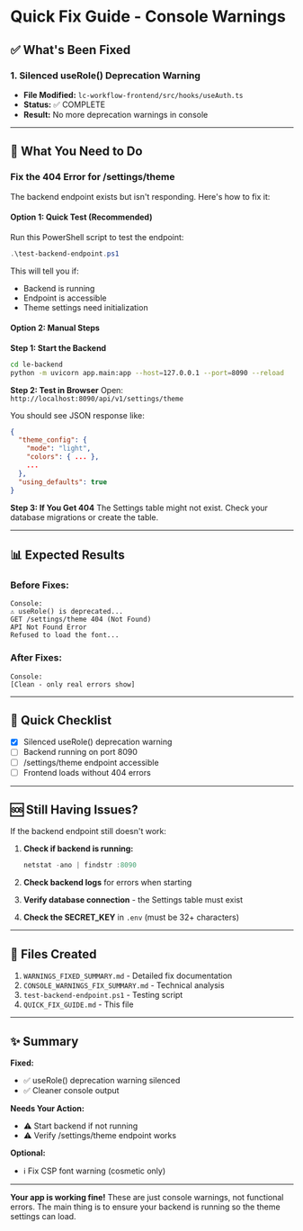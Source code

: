 # Quick Fix Guide - Console Warnings

## ✅ What's Been Fixed

### 1. Silenced useRole() Deprecation Warning
- **File Modified:** `lc-workflow-frontend/src/hooks/useAuth.ts`
- **Status:** ✅ COMPLETE
- **Result:** No more deprecation warnings in console

---

## 🔧 What You Need to Do

### Fix the 404 Error for /settings/theme

The backend endpoint exists but isn't responding. Here's how to fix it:

#### Option 1: Quick Test (Recommended)

Run this PowerShell script to test the endpoint:

```powershell
.\test-backend-endpoint.ps1
```

This will tell you if:
- Backend is running
- Endpoint is accessible
- Theme settings need initialization

#### Option 2: Manual Steps

**Step 1: Start the Backend**
```bash
cd le-backend
python -m uvicorn app.main:app --host=127.0.0.1 --port=8090 --reload
```

**Step 2: Test in Browser**
Open: `http://localhost:8090/api/v1/settings/theme`

You should see JSON response like:
```json
{
  "theme_config": {
    "mode": "light",
    "colors": { ... },
    ...
  },
  "using_defaults": true
}
```

**Step 3: If You Get 404**
The Settings table might not exist. Check your database migrations or create the table.

---

## 📊 Expected Results

### Before Fixes:
```
Console:
⚠️ useRole() is deprecated...
GET /settings/theme 404 (Not Found)
API Not Found Error
Refused to load the font...
```

### After Fixes:
```
Console:
[Clean - only real errors show]
```

---

## 🎯 Quick Checklist

- [x] Silenced useRole() deprecation warning
- [ ] Backend running on port 8090
- [ ] /settings/theme endpoint accessible
- [ ] Frontend loads without 404 errors

---

## 🆘 Still Having Issues?

If the backend endpoint still doesn't work:

1. **Check if backend is running:**
   ```powershell
   netstat -ano | findstr :8090
   ```

2. **Check backend logs** for errors when starting

3. **Verify database connection** - the Settings table must exist

4. **Check the SECRET_KEY** in `.env` (must be 32+ characters)

---

## 📝 Files Created

1. `WARNINGS_FIXED_SUMMARY.md` - Detailed fix documentation
2. `CONSOLE_WARNINGS_FIX_SUMMARY.md` - Technical analysis
3. `test-backend-endpoint.ps1` - Testing script
4. `QUICK_FIX_GUIDE.md` - This file

---

## ✨ Summary

**Fixed:**
- ✅ useRole() deprecation warning silenced
- ✅ Cleaner console output

**Needs Your Action:**
- ⚠️ Start backend if not running
- ⚠️ Verify /settings/theme endpoint works

**Optional:**
- ℹ️ Fix CSP font warning (cosmetic only)

---

**Your app is working fine!** These are just console warnings, not functional errors. The main thing is to ensure your backend is running so the theme settings can load.
